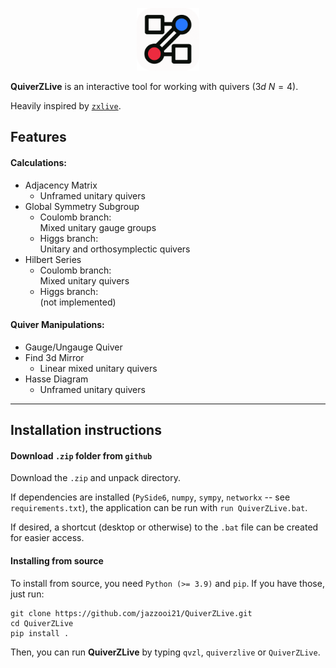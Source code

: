 <p align="center">
  <img src="./quiverzlive/icons/logo.png" alt="logo" width="100"/>
</p>

**QuiverZLive** is an interactive tool for working with quivers ($3d\ N=4$).


Heavily inspired by [`zxlive`](https://github.com/zxcalc/zxlive).

## Features

#### Calculations:

- Adjacency Matrix
	+ Unframed unitary quivers
- Global Symmetry Subgroup
	+ Coulomb branch:\
	  Mixed unitary gauge groups
	+ Higgs branch:\
	  Unitary and orthosymplectic quivers
- Hilbert Series
	+ Coulomb branch:\
	  Mixed unitary quivers
	+ Higgs branch:\
	  (not implemented)

#### Quiver Manipulations:

- Gauge/Ungauge Quiver
- Find 3d Mirror
	+ Linear mixed unitary quivers
- Hasse Diagram
	+ Unframed unitary quivers

---
## Installation instructions

#### Download `.zip` folder from `github`
Download the `.zip` and unpack directory. 

If dependencies are installed (`PySide6`, `numpy`, `sympy`, `networkx` -- see `requirements.txt`), the application can be run with `run QuiverZLive.bat`.

If desired, a shortcut (desktop or otherwise) to the `.bat` file can be created for easier access.

#### Installing from source
To install from source, you need `Python (>= 3.9)` and `pip`. If you have those, just run:

    git clone https://github.com/jazzooi21/QuiverZLive.git
    cd QuiverZLive
    pip install .

Then, you can run **QuiverZLive** by typing `qvzl`, `quiverzlive` or `QuiverZLive`.






